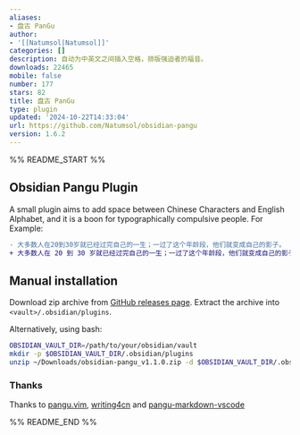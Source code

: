 ```yaml
---
aliases:
- 盘古 PanGu
author:
- '[[Natumsol|Natumsol]]'
categories: []
description: 自动为中英文之间插入空格，排版强迫者的福音。
downloads: 22465
mobile: false
number: 177
stars: 82
title: 盘古 PanGu
type: plugin
updated: '2024-10-22T14:33:04'
url: https://github.com/Natumsol/obsidian-pangu
version: 1.6.2
---
```


%% README_START %%

## Obsidian Pangu Plugin

A small plugin aims to add space between Chinese Characters and English Alphabet, and it is a boon for typographically compulsive people. For Example:

```diff
- 大多数人在20到30岁就已经过完自己的一生；一过了这个年龄段，他们就变成自己的影子。
+ 大多数人在 20 到 30 岁就已经过完自己的一生；一过了这个年龄段，他们就变成自己的影子。
```

## Manual installation

Download zip archive from [GitHub releases page](https://github.com/natumsol/obsidian-pangu/releases).
Extract the archive into `<vault>/.obsidian/plugins`.

Alternatively, using bash:

```bash
OBSIDIAN_VAULT_DIR=/path/to/your/obsidian/vault
mkdir -p $OBSIDIAN_VAULT_DIR/.obsidian/plugins
unzip ~/Downloads/obsidian-pangu_v1.1.0.zip -d $OBSIDIAN_VAULT_DIR/.obsidian/plugins
```

### Thanks

Thanks to [pangu.vim](https://github.com/hotoo/pangu.vim), [writing4cn](https://marketplace.visualstudio.com/items?itemName=twocucao.writing4cn) and [pangu-markdown-vscode ](https://github.com/zhuyuanxiang/pangu-markdown-vscode)


%% README_END %%